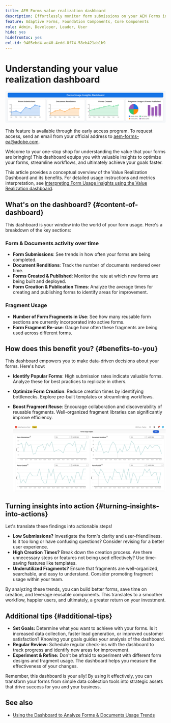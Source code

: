 ```yaml
---
title: AEM Forms value realization dashboard
description: Effortlessly monitor form submissions on your AEM Forms instances with our intuitive tracking dashboard.
feature: Adaptive Forms, Foundation Components, Core Components
role: Admin, Developer, Leader, User
hide: yes
hidefromtoc: yes
exl-id: 9405ebd4-ae40-4edd-8f74-58eb421ab1b9
---
```

# Understanding your value realization dashboard

![Fvalue realization dashboard](/help/edge/docs/forms/universal-editor/assets/forms-insights-banner.svg)


<span class="preview"> This feature is available through the early access program. To request access, send an email from your official address to aem-forms-ea@adobe.com. <span>


Welcome to your one-stop shop for understanding the value that your forms are bringing! This dashboard equips you with valuable insights to optimize your forms, streamline workflows, and ultimately achieve your goals faster.

This article provides a conceptual overview of the Value Realization Dashboard and its benefits. For detailed usage instructions and metrics interpretation, see [Interpreting Form Usage insights using the Value Realization dashboard](/help/forms/using-the-value-realization-dashboard.md).




## What's on the dashboard? {#content-of-dashboard}

This dashboard is your window into the world of your form usage. Here's a breakdown of the key sections:


### Form & Documents activity over time

* **Form Submissions**: See trends in how often your forms are being completed.
* **Document Renditions**: Track the number of documents rendered over time.
* **Forms Created & Published**: Monitor the rate at which new forms are being built and deployed.
* **Form Creation & Publication Times**: Analyze the average times for creating and publishing forms to identify areas for improvement.

### Fragment Usage

* **Number of Form Fragments in Use**: See how many reusable form sections are currently incorporated into active forms.
* **Form Fragment Re-use**: Gauge how often these fragments are being used across different forms.


## How does this benefit you? {#benefits-to-you}

This dashboard empowers you to make data-driven decisions about your forms. Here's how:

* **Identify Popular Forms**: High submission rates indicate valuable forms. Analyze these for best practices to replicate in others.
* **Optimize Form Creation**: Reduce creation times by identifying bottlenecks. Explore pre-built templates or streamlining workflows.
* **Boost Fragment Reuse**: Encourage collaboration and discoverability of reusable fragments. Well-organized fragment libraries can significantly improve efficiency.

    ![value realization dashboard](/help/forms/assets/forms-usage-insights.png)


## Turning insights into action {#turning-insights-into-actions}

Let's translate these findings into actionable steps!

* **Low Submissions?** Investigate the form's clarity and user-friendliness. Is it too long or have confusing questions? Consider revising for a better user experience.
* **High Creation Times?** Break down the creation process. Are there unnecessary steps or features not being used effectively? Use time-saving features like templates.
* **Underutilized Fragments?** Ensure that fragments are well-organized, searchable, and easy to understand. Consider promoting fragment usage within your team.

By analyzing these trends, you can build better forms, save time on creation, and leverage reusable components. This translates to a smoother workflow, happier users, and ultimately, a greater return on your investment.

## Additional tips {#additional-tips}

* **Set Goals:** Determine what you want to achieve with your forms. Is it increased data collection, faster lead generation, or improved customer satisfaction? Knowing your goals guides your analysis of the dashboard.
* **Regular Review:** Schedule regular check-ins with the dashboard to track progress and identify new areas for improvement.
* **Experiment & Refine:** Don't be afraid to experiment with different form designs and fragment usage. The dashboard helps you measure the effectiveness of your changes.

Remember, this dashboard is your ally! By using it effectively, you can transform your forms from simple data collection tools into strategic assets that drive success for you and your business.

## See also

* [Using the Dashboard to Analyze Forms & Documents Usage Trends](/help/forms/using-the-value-realization-dashboard.md)
